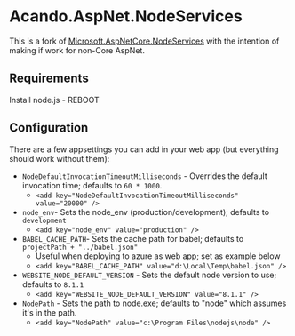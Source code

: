 Acando.AspNet.NodeServices
===========

This is a fork of [Microsoft.AspNetCore.NodeServices](https://github.com/aspnet/JavaScriptServices/tree/dev/src/Microsoft.AspNetCore.NodeServices) with the intention of making if work for non-Core AspNet.

Requirements
-------------------------
Install node.js - REBOOT

Configuration
-------------------------
There are a few appsettings you can add in your web app (but everything should work without them):

* `NodeDefaultInvocationTimeoutMilliseconds` - Overrides the default invocation time; defaults to `60 * 1000`.
  * `<add key="NodeDefaultInvocationTimeoutMilliseconds" value="20000" />`   
* `node_env`- Sets the node_env (production/development); defaults to `development`
  * `<add key="node_env" value="production" />`   
* `BABEL_CACHE_PATH`- Sets the cache path for babel; defaults to `projectPath + "../babel.json"`  
  * Useful when deploying to azure as web app; set as example below
  * `<add key="BABEL_CACHE_PATH" value="d:\Local\Temp\babel.json" />`   
* `WEBSITE_NODE_DEFAULT_VERSION` - Sets the default node version to use; defaults to `8.1.1`    
  * `<add key="WEBSITE_NODE_DEFAULT_VERSION" value="8.1.1" />`   
* `NodePath` - Sets the path to node.exe; defaults to "node" which assumes it's in the path.
  * `<add key="NodePath" value="c:\Program Files\nodejs\node" />`   
